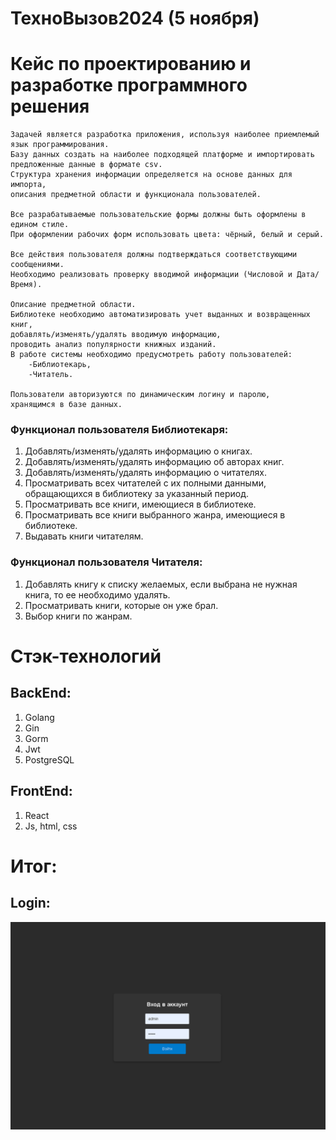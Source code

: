 # ТехноВызов2024 (5 ноября)
# Кейс по проектированию и разработке программного решения

```
Задачей является разработка приложения, используя наиболее приемлемый язык программирования. 
Базу данных создать на наиболее подходящей платформе и импортировать предложенные данные в формате csv. 
Структура хранения информации определяется на основе данных для импорта, 
описания предметной области и функционала пользователей.

Все разрабатываемые пользовательские формы должны быть оформлены в едином стиле. 
При оформлении рабочих форм использовать цвета: чёрный, белый и серый.

Все действия пользователя должны подтверждаться соответствующими сообщениями. 
Необходимо реализовать проверку вводимой информации (Числовой и Дата/Время).

Описание предметной области. 
Библиотеке необходимо автоматизировать учет выданных и возвращенных книг, 
добавлять/изменять/удалять вводимую информацию, 
проводить анализ популярности книжных изданий. 
В работе системы необходимо предусмотреть работу пользователей: 
    -Библиотекарь, 
    -Читатель.

Пользователи авторизуются по динамическим логину и паролю, 
хранящимся в базе данных. 
```


### Функционал пользователя Библиотекаря:
1) Добавлять/изменять/удалять информацию о книгах.
2) Добавлять/изменять/удалять информацию об авторах книг.
3) Добавлять/изменять/удалять информацию о читателях.
4) Просматривать всех читателей с их полными данными, обращающихся в библиотеку за указанный период.
5) Просматривать все книги, имеющиеся в библиотеке.
6) Просматривать все книги выбранного жанра, имеющиеся в библиотеке.
7) Выдавать книги читателям.

### Функционал пользователя Читателя:
1) Добавлять книгу к списку желаемых, если выбрана не нужная книга, то ее необходимо удалять.
2) Просматривать книги, которые он уже брал.
3) Выбор книги по жанрам.


# Стэк-технологий

## BackEnd:

1) Golang
2) Gin
3) Gorm
4) Jwt
5) PostgreSQL

## FrontEnd:

1) React
2) Js, html, css


# Итог:

## Login:
![alt text](image.png)
